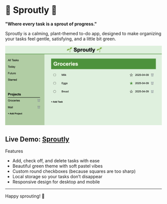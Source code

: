 # 🌱 Sproutly 🌱

**"Where every task is a sprout of progress."**

Sproutly is a calming, plant-themed to-do app, designed to make organizing your tasks feel gentle, satisfying, and a little bit green.

<p align="center">
  <img src="./src/sproutly.png"/>
</p>

## Live Demo: [Sproutly](https://tiffanyluu.github.io/sproutly/)

Features

- Add, check off, and delete tasks with ease
- Beautiful green theme with soft pastel vibes
- Custom round checkboxes (because squares are too sharp)
- Local storage so your tasks don’t disappear
- Responsive design for desktop and mobile

---

Happy sprouting! 🌱
